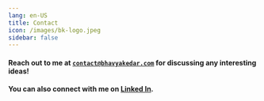 ```yaml
---
lang: en-US
title: Contact
icon: /images/bk-logo.jpeg
sidebar: false
---
```


#### Reach out to me at <code>contact@bhavyakedar.com</code> for discussing any interesting ideas!

#### You can also connect with me on <a href="https://www.linkedin.com/in/bhavya-kedar-372a07193">Linked In</a>.